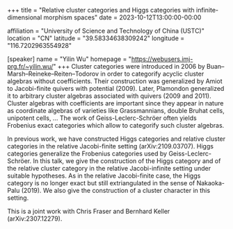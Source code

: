 +++
title = "Relative cluster categories and Higgs categories with infinite-dimensional morphism spaces"
date = 2023-10-12T13:00:00-00:00

affiliation = "University of Science and Technology of China (USTC)"
location = "CN"
latitude = "39.58334638309242"
longitude = "116.7202963554928"

[speaker]
  name = "Yilin Wu"
  homepage = "https://webusers.imj-prg.fr/~yilin.wu/"
+++
Cluster categories were introduced in 2006 by Buan–Marsh–Reineke–Reiten–Todorov in order to categorify acyclic cluster algebras without coefficients. Their construction was generalized by Amiot to Jacobi-finite quivers with potential (2009). Later, Plamondon generalized it to arbitrary cluster algebras associated with quivers (2009 and 2011). Cluster algebras with coefficients are important since they appear in nature as coordinate algebras of varieties like Grassmannians, double Bruhat cells, unipotent cells, ... The work of Geiss-Leclerc-Schröer often yields Frobenius exact categories which allow to categorify such cluster algebras. 

In previous work, we have constructed Higgs categories and relative cluster categories in the relative Jacobi-finite setting (arXiv:2109.03707). Higgs categories generalize the Frobenius categories used by Geiss-Leclerc-Schröer. In this talk, we give the construction of the Higgs category and of the relative cluster category in the relative Jacobi-infinite setting under suitable hypotheses. As in the relative Jacobi-finite case, the Higgs category is no longer exact but still extriangulated in the sense of Nakaoka-Palu (2019). We also give the construction of a cluster character in this setting.

This is a joint work with Chris Fraser and Bernhard Keller (arXiv:2307.12279).


